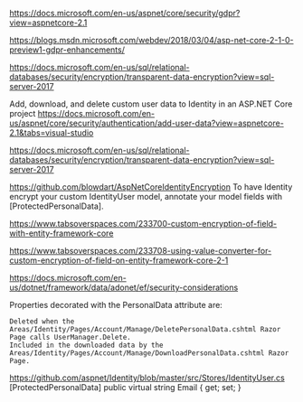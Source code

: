 

https://docs.microsoft.com/en-us/aspnet/core/security/gdpr?view=aspnetcore-2.1

https://blogs.msdn.microsoft.com/webdev/2018/03/04/asp-net-core-2-1-0-preview1-gdpr-enhancements/

https://docs.microsoft.com/en-us/sql/relational-databases/security/encryption/transparent-data-encryption?view=sql-server-2017

Add, download, and delete custom user data to Identity in an ASP.NET Core project
https://docs.microsoft.com/en-us/aspnet/core/security/authentication/add-user-data?view=aspnetcore-2.1&tabs=visual-studio

https://docs.microsoft.com/en-us/sql/relational-databases/security/encryption/transparent-data-encryption?view=sql-server-2017



https://github.com/blowdart/AspNetCoreIdentityEncryption
To have Identity encrypt your custom IdentityUser model, annotate your model fields with [ProtectedPersonalData].

https://www.tabsoverspaces.com/233700-custom-encryption-of-field-with-entity-framework-core

https://www.tabsoverspaces.com/233708-using-value-converter-for-custom-encryption-of-field-on-entity-framework-core-2-1

https://docs.microsoft.com/en-us/dotnet/framework/data/adonet/ef/security-considerations

Properties decorated with the PersonalData attribute are:

    Deleted when the Areas/Identity/Pages/Account/Manage/DeletePersonalData.cshtml Razor Page calls UserManager.Delete.
    Included in the downloaded data by the Areas/Identity/Pages/Account/Manage/DownloadPersonalData.cshtml Razor Page.

https://github.com/aspnet/Identity/blob/master/src/Stores/IdentityUser.cs
[ProtectedPersonalData]
public virtual string Email { get; set; }

